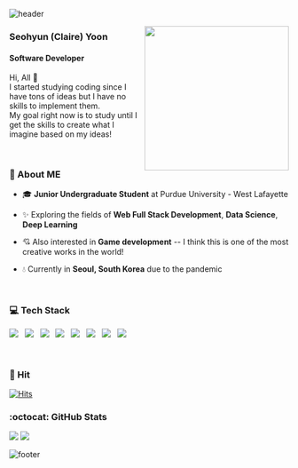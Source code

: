 ![header](https://capsule-render.vercel.app/api?type=soft&color=FAEBEF&fontColor=6A7BA2&height=150&section=header&text=Hello,%20World!&fontSize=30&animation=twinkling)


<img align='right' src='https://media.giphy.com/media/eIadKo4rGHXgl1Ub4g/giphy.gif' width='260'>

### Seohyun (Claire) Yoon
#### Software Developer

Hi, All 👋  
I started studying coding since I have tons of ideas but I have no skills to implement them.  
My goal right now is to study until I get the skills to create what I imagine based on my ideas!  

  <br />
  
### 🐽 About ME 
- 🎓 **Junior Undergraduate Student** at Purdue University - West Lafayette
- ✨ Exploring the fields of **Web Full Stack Development**, **Data Science**, **Deep Learning** 
- 💘 Also interested in **Game development** -- I think this is one of the most creative works in the world!
- 💧 Currently in **Seoul, South Korea** due to the pandemic

  <br />

### 💻 Tech Stack 
<img src="https://img.shields.io/badge/Java-007396?style=flat-square&logo=Java&logoColor=white"/></a> &nbsp;
<img src="https://img.shields.io/badge/Python-3766AB?style=flat-square&logo=Python&logoColor=white"/></a> &nbsp;
<img src="https://img.shields.io/badge/JavaScript-F7DF1E?style=flat-square&logo=JavaScript&logoColor=white"/></a> &nbsp;
<img src="https://img.shields.io/badge/CSS3-1572B6?style=flat-square&logo=CSS&logoColor=white"/></a> &nbsp;
<img src="https://img.shields.io/badge/HTML5-E34F26?style=flat-square&logo=HTML5&logoColor=white"/></a> &nbsp;
<img src="https://img.shields.io/badge/MySQL-4479A1?style=flat-square&logo=MySQL&logoColor=white"/></a> &nbsp;
<img src="https://img.shields.io/badge/Unity-000000?style=flat-square&logo=Unity&logoColor=white"/></a> &nbsp;
<img src="https://img.shields.io/badge/Unreal%20Engine-313131?style=flat-square&logo=Unreal&logoColor=white"/></a> &nbsp;

  <br />

### 💜 Hit
[![Hits](https://hits.seeyoufarm.com/api/count/incr/badge.svg?url=https%3A%2F%2Fgithub.com%2Fbabydoyaji&count_bg=%23D48FEB&title_bg=%23555555&icon=&icon_color=%23E7E7E7&title=hits&edge_flat=false)](https://hits.seeyoufarm.com)
  
  
### :octocat: GitHub Stats

<img src = "https://github-readme-stats.vercel.app/api?username=honeydoyaji&show_icons=true&theme=solarized-light&count_private=true&line_height=20">  
<img src = "https://github-readme-stats.vercel.app/api/top-langs/?username=honeydoyaji&hide=css,java,html,asp&theme=solarized-light&langs_count=4&layout=compact">

![footer](https://capsule-render.vercel.app/api?section=footer&type=soft&color=FAEBEF&height=50)
   
